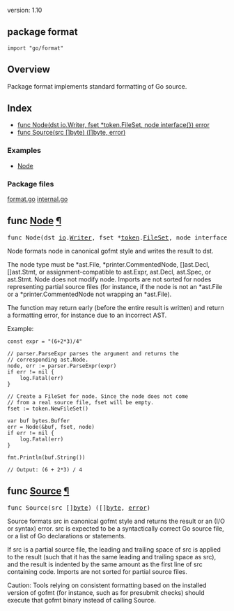 version: 1.10
## package format

  `import "go/format"`

## Overview

Package format implements standard formatting of Go source.

## Index

- [func Node(dst io.Writer, fset *token.FileSet, node interface{}) error](#Node)
- [func Source(src []byte) ([]byte, error)](#Source)

### Examples

- [Node](#exampleNode)

### Package files
 [format.go](//github.com/golang/go/blob/2ea7d3461bb41d0ae12b56ee52d43314bcdb97f9/src/go/format/format.go) [internal.go](//github.com/golang/go/blob/2ea7d3461bb41d0ae12b56ee52d43314bcdb97f9/src/go/format/internal.go)

<h2 id="Node">func <a href="//github.com/golang/go/blob/2ea7d3461bb41d0ae12b56ee52d43314bcdb97f9/src/go/format/format.go#L23">Node</a>
    <a href="#Node">¶</a></h2>
<pre>func Node(dst <a href="/io/">io</a>.<a href="/io/#Writer">Writer</a>, fset *<a href="/go/token/">token</a>.<a href="/go/token/#FileSet">FileSet</a>, node interface{}) <a href="/builtin/#error">error</a></pre>

Node formats node in canonical gofmt style and writes the result to dst.

The node type must be *ast.File, *printer.CommentedNode, []ast.Decl, []ast.Stmt,
or assignment-compatible to ast.Expr, ast.Decl, ast.Spec, or ast.Stmt. Node does
not modify node. Imports are not sorted for nodes representing partial source
files (for instance, if the node is not an *ast.File or a *printer.CommentedNode
not wrapping an *ast.File).

The function may return early (before the entire result is written) and return a
formatting error, for instance due to an incorrect AST.

<a id="exampleNode"></a>
Example:

    const expr = "(6+2*3)/4"

    // parser.ParseExpr parses the argument and returns the
    // corresponding ast.Node.
    node, err := parser.ParseExpr(expr)
    if err != nil {
        log.Fatal(err)
    }

    // Create a FileSet for node. Since the node does not come
    // from a real source file, fset will be empty.
    fset := token.NewFileSet()

    var buf bytes.Buffer
    err = Node(&buf, fset, node)
    if err != nil {
        log.Fatal(err)
    }

    fmt.Println(buf.String())

    // Output: (6 + 2*3) / 4

<h2 id="Source">func <a href="//github.com/golang/go/blob/2ea7d3461bb41d0ae12b56ee52d43314bcdb97f9/src/go/format/format.go#L76">Source</a>
    <a href="#Source">¶</a></h2>
<pre>func Source(src []<a href="/builtin/#byte">byte</a>) ([]<a href="/builtin/#byte">byte</a>, <a href="/builtin/#error">error</a>)</pre>

Source formats src in canonical gofmt style and returns the result or an (I/O or
syntax) error. src is expected to be a syntactically correct Go source file, or
a list of Go declarations or statements.

If src is a partial source file, the leading and trailing space of src is
applied to the result (such that it has the same leading and trailing space as
src), and the result is indented by the same amount as the first line of src
containing code. Imports are not sorted for partial source files.

Caution: Tools relying on consistent formatting based on the installed version
of gofmt (for instance, such as for presubmit checks) should execute that gofmt
binary instead of calling Source.


